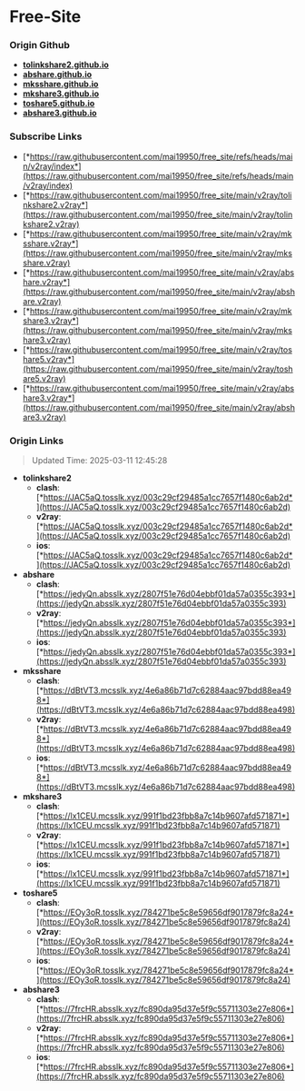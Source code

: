 # Free-Site

### Origin Github

- [**tolinkshare2.github.io**](https://github.com/tolinkshare2/tolinkshare2.github.io)
- [**abshare.github.io**](https://github.com/abshare/abshare.github.io)
- [**mksshare.github.io**](https://github.com/mksshare/mksshare.github.io)
- [**mkshare3.github.io**](https://github.com/mkshare3/mkshare3.github.io)
- [**toshare5.github.io**](https://github.com/toshare5/toshare5.github.io)
- [**abshare3.github.io**](https://github.com/abshare3/abshare3.github.io)

### Subscribe Links

- [*https://raw.githubusercontent.com/mai19950/free_site/refs/heads/main/v2ray/index*](https://raw.githubusercontent.com/mai19950/free_site/refs/heads/main/v2ray/index)
- [*https://raw.githubusercontent.com/mai19950/free_site/main/v2ray/tolinkshare2.v2ray*](https://raw.githubusercontent.com/mai19950/free_site/main/v2ray/tolinkshare2.v2ray)
- [*https://raw.githubusercontent.com/mai19950/free_site/main/v2ray/mksshare.v2ray*](https://raw.githubusercontent.com/mai19950/free_site/main/v2ray/mksshare.v2ray)
- [*https://raw.githubusercontent.com/mai19950/free_site/main/v2ray/abshare.v2ray*](https://raw.githubusercontent.com/mai19950/free_site/main/v2ray/abshare.v2ray)
- [*https://raw.githubusercontent.com/mai19950/free_site/main/v2ray/mkshare3.v2ray*](https://raw.githubusercontent.com/mai19950/free_site/main/v2ray/mkshare3.v2ray)
- [*https://raw.githubusercontent.com/mai19950/free_site/main/v2ray/toshare5.v2ray*](https://raw.githubusercontent.com/mai19950/free_site/main/v2ray/toshare5.v2ray)
- [*https://raw.githubusercontent.com/mai19950/free_site/main/v2ray/abshare3.v2ray*](https://raw.githubusercontent.com/mai19950/free_site/main/v2ray/abshare3.v2ray)

### Origin Links

> Updated Time: 2025-03-11 12:45:28

- **tolinkshare2**
  - **clash**: [*https://JAC5aQ.tosslk.xyz/003c29cf29485a1cc7657f1480c6ab2d*](https://JAC5aQ.tosslk.xyz/003c29cf29485a1cc7657f1480c6ab2d)
  - **v2ray**: [*https://JAC5aQ.tosslk.xyz/003c29cf29485a1cc7657f1480c6ab2d*](https://JAC5aQ.tosslk.xyz/003c29cf29485a1cc7657f1480c6ab2d)
  - **ios**: [*https://JAC5aQ.tosslk.xyz/003c29cf29485a1cc7657f1480c6ab2d*](https://JAC5aQ.tosslk.xyz/003c29cf29485a1cc7657f1480c6ab2d)
- **abshare**
  - **clash**: [*https://jedyQn.absslk.xyz/2807f51e76d04ebbf01da57a0355c393*](https://jedyQn.absslk.xyz/2807f51e76d04ebbf01da57a0355c393)
  - **v2ray**: [*https://jedyQn.absslk.xyz/2807f51e76d04ebbf01da57a0355c393*](https://jedyQn.absslk.xyz/2807f51e76d04ebbf01da57a0355c393)
  - **ios**: [*https://jedyQn.absslk.xyz/2807f51e76d04ebbf01da57a0355c393*](https://jedyQn.absslk.xyz/2807f51e76d04ebbf01da57a0355c393)
- **mksshare**
  - **clash**: [*https://dBtVT3.mcsslk.xyz/4e6a86b71d7c62884aac97bdd88ea498*](https://dBtVT3.mcsslk.xyz/4e6a86b71d7c62884aac97bdd88ea498)
  - **v2ray**: [*https://dBtVT3.mcsslk.xyz/4e6a86b71d7c62884aac97bdd88ea498*](https://dBtVT3.mcsslk.xyz/4e6a86b71d7c62884aac97bdd88ea498)
  - **ios**: [*https://dBtVT3.mcsslk.xyz/4e6a86b71d7c62884aac97bdd88ea498*](https://dBtVT3.mcsslk.xyz/4e6a86b71d7c62884aac97bdd88ea498)
- **mkshare3**
  - **clash**: [*https://lx1CEU.mcsslk.xyz/991f1bd23fbb8a7c14b9607afd571871*](https://lx1CEU.mcsslk.xyz/991f1bd23fbb8a7c14b9607afd571871)
  - **v2ray**: [*https://lx1CEU.mcsslk.xyz/991f1bd23fbb8a7c14b9607afd571871*](https://lx1CEU.mcsslk.xyz/991f1bd23fbb8a7c14b9607afd571871)
  - **ios**: [*https://lx1CEU.mcsslk.xyz/991f1bd23fbb8a7c14b9607afd571871*](https://lx1CEU.mcsslk.xyz/991f1bd23fbb8a7c14b9607afd571871)
- **toshare5**
  - **clash**: [*https://EOy3oR.tosslk.xyz/784271be5c8e59656df9017879fc8a24*](https://EOy3oR.tosslk.xyz/784271be5c8e59656df9017879fc8a24)
  - **v2ray**: [*https://EOy3oR.tosslk.xyz/784271be5c8e59656df9017879fc8a24*](https://EOy3oR.tosslk.xyz/784271be5c8e59656df9017879fc8a24)
  - **ios**: [*https://EOy3oR.tosslk.xyz/784271be5c8e59656df9017879fc8a24*](https://EOy3oR.tosslk.xyz/784271be5c8e59656df9017879fc8a24)
- **abshare3**
  - **clash**: [*https://7frcHR.absslk.xyz/fc890da95d37e5f9c55711303e27e806*](https://7frcHR.absslk.xyz/fc890da95d37e5f9c55711303e27e806)
  - **v2ray**: [*https://7frcHR.absslk.xyz/fc890da95d37e5f9c55711303e27e806*](https://7frcHR.absslk.xyz/fc890da95d37e5f9c55711303e27e806)
  - **ios**: [*https://7frcHR.absslk.xyz/fc890da95d37e5f9c55711303e27e806*](https://7frcHR.absslk.xyz/fc890da95d37e5f9c55711303e27e806)
